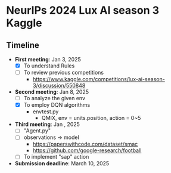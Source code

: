 # NeurIPs 2024 Lux AI season 3 Kaggle

## Timeline
- **First meeting**: Jan 3, 2025
  - [x] To understand Rules
  - [ ] To review previous competitions
    - https://www.kaggle.com/competitions/lux-ai-season-3/discussion/550848
- **Second meeting**: Jan 8, 2025
  - [ ] To analyze the given env
  - [x] To employ DQN algorithms
    - envtest.py
      - QMIX, env = units.position, action = 0~5
- **Third meeting**: Jan , 2025
  - [ ] "Agent.py"
  - [ ] observations → model
    - https://paperswithcode.com/dataset/smac
    - https://github.com/google-research/football
  - [ ] To implement "sap" action
- **Submission deadline**: March 10, 2025
